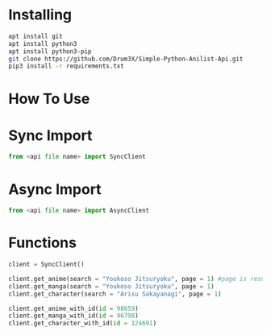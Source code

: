 


# Installing
```sh
apt install git 
apt install python3
apt install python3-pip
git clone https://github.com/Drum3X/Simple-Python-Anilist-Api.git
pip3 install -r requirements.txt
```

# How To Use

# Sync Import
```py
from <api file name> import SyncClient
```

# Async Import
```py
from <api file name> import AsyncClient
```

# Functions
```py
client = SyncClient()

client.get_anime(search = "Youkoso Jitsuryoku", page = 1) #page is result number
client.get_manga(search = "Youkoso Jitsuryoku", page = 1)
client.get_character(search = "Arisu Sakayanagi", page = 1)

client.get_anime_with_id(id = 98659)
client.get_manga_with_id(id = 96798)
client.get_character_with_id(id = 124691)
```
